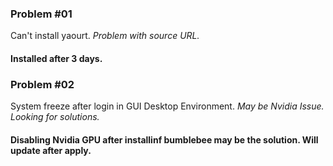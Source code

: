 ### Problem #01
Can't install yaourt. *Problem with source URL.*
#### Installed after 3 days.

### Problem #02
System freeze after login in GUI Desktop Environment.
*May be Nvidia Issue. Looking for solutions.*
#### Disabling Nvidia GPU after installinf bumblebee may be the solution. Will update after apply.
